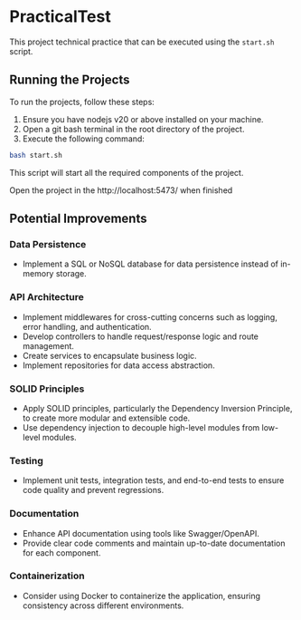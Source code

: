 # PracticalTest

This project technical practice that can be executed using the `start.sh` script.

## Running the Projects

To run the projects, follow these steps:

1. Ensure you have nodejs v20 or above installed on your machine.
2. Open a git bash terminal in the root directory of the project.
3. Execute the following command:

```bash
bash start.sh 
```

This script will start all the required components of the project.

Open the project in the  http://localhost:5473/ when finished

## Potential Improvements

### Data Persistence
- Implement a SQL or NoSQL database for data persistence instead of in-memory storage.

### API Architecture
- Implement middlewares for cross-cutting concerns such as logging, error handling, and authentication.
- Develop controllers to handle request/response logic and route management.
- Create services to encapsulate business logic.
- Implement repositories for data access abstraction.

### SOLID Principles
- Apply SOLID principles, particularly the Dependency Inversion Principle, to create more modular and extensible code.
- Use dependency injection to decouple high-level modules from low-level modules.

### Testing
- Implement unit tests, integration tests, and end-to-end tests to ensure code quality and prevent regressions.

### Documentation
- Enhance API documentation using tools like Swagger/OpenAPI.
- Provide clear code comments and maintain up-to-date documentation for each component.

### Containerization
- Consider using Docker to containerize the application, ensuring consistency across different environments.
